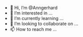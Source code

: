 - 👋 Hi, I’m @Anngerhard
- 👀 I’m interested in ...
- 🌱 I’m currently learning ...
- 💞️ I’m looking to collaborate on ...
- 📫 How to reach me ...

<!---
Anngerhard/Anngerhard is a ✨ special ✨ repository because its `README.md` (this file) appears on your GitHub profile.
You can click the Preview link to take a look at your changes.
--->
